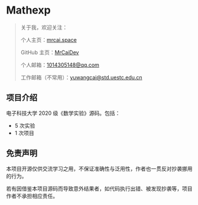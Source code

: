 # Mathexp

> 关于我，欢迎关注：
>
> 个人主页：[mrcai.space](https://mrcai.space)
>
> GitHub 主页：[MrCaiDev](https://github.com/MrCaiDev)
>
> 个人邮箱：[1014305148@qq.com](mailto:1014305148@qq.com)
>
> 工作邮箱（不常用）：[yuwangcai@std.uestc.edu.cn](mailto:yuwangcai@std.uestc.edu.cn)

## 项目介绍

电子科技大学 2020 级《数学实验》源码。包括：

- 5 次实验
- 1 次项目

## 免责声明

本项目开源仅供交流学习之用，不保证准确性与泛用性，作者也一贯反对抄袭挪用的行为。

若有因借鉴本项目源码而导致意外结果者，如代码执行出错、被发现抄袭等，项目作者不承担相应责任。
